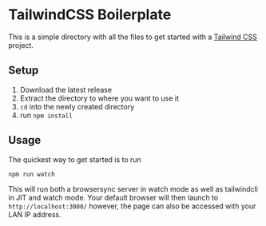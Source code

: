 # TailwindCSS Boilerplate

This is a simple directory with all the files to get started with a [Tailwind CSS](https://tailwindcss.com/) project.

## Setup

1. Download the latest release
2. Extract the directory to where you want to use it
3. `cd` into the newly created directory
4. run `npm install`

## Usage

The quickest way to get started is to run

```shell
npm run watch
```

This will run both a browsersync server in watch mode as well as tailwindcli in JIT and watch mode. Your default browser will then launch to `http://localhost:3000/` however, the page can also be accessed with your LAN IP address.